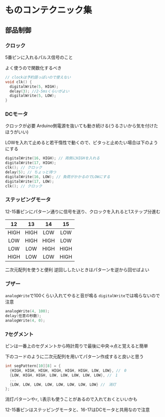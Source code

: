 # ものコンテクニック集

## 部品制御

### クロック
5番ピンに入れるパルス信号のこと

よく使うので関数化するべき

```c++
// clockは予約語っぽいので使えない
void clk() {
  digitalWrite(5, HIGH);
  delay(3); //2-5msくらいがよい
  digitalWrite(5, LOW);
}
```

### DCモータ

クロックが必要
Arduino側電源を抜いても動き続ける(うるさいから気を付けたほうがいい)

LOWを入れて止めると若干惰性で動くので、ピタっと止めたい場合は下のようにする

```c++
digitalWrite(16, HIGH); // 両側にHIGHを入れる
digitalWrite(17, HIGH);
clk(); // クロック
delay(5); // ちょっと待つ
digitalWrite(16, LOW); // 負荷がかかるのでLOWにする
digitalWrite(17, LOW);
clk(); // クロック
```

### ステッピングモータ

12-15番ピンにパターン通りに信号を送り、クロックを入れると1ステップ分進む

| 12   | 13   | 14   | 15   | 
| :--: | :--: | :--: | :--: | 
| HIGH | HIGH | LOW  | LOW  | 
| LOW  | HIGH | HIGH | LOW  | 
| LOW  | LOW  | HIGH | HIGH | 
| HIGH | LOW  | LOW  | HIGH | 

二次元配列を使うと便利
逆回ししたいときはパターンを逆から回せばよい

### ブザー

`analogWrite`で100くらい入れてやると音が鳴る `digitalWrite`では鳴らないので注意

```c++
analogWrite(4, 100);
delay(任意の秒数);
analogWrite(4, 0);
```

### 7セグメント

ピンは一番上のセグメントから時計周りで最後に中央→点と覚えると簡単

下のコードのように二次元配列を用いてパターン作成すると良いと思う

```c++
int segPattern[10][8] = {
  {HIGH, HIGH, HIGH, HIGH, HIGH, HIGH, LOW, LOW}, //　0
  {LOW, HIGH, HIGH, LOW, LOW, LOW, LOW, LOW}, //　1
  ...
  {LOW, LOW, LOW, LOW, LOW, LOW, LOW, LOW} //　消灯
};
```

消灯パターンや`r`, `l`表示も使うことがあるので入れておくといいかも

12-15番ピンはステッピングモータと、16-17はDCモータと共用なので注意

